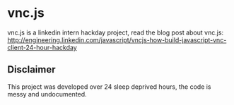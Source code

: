 vnc.js
======
vnc.js is a linkedin intern hackday project, read the blog post about vnc.js: http://engineering.linkedin.com/javascript/vncjs-how-build-javascript-vnc-client-24-hour-hackday

Disclaimer
----------
This project was developed over 24 sleep deprived hours, the code is messy and undocumented.
